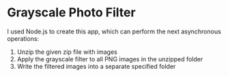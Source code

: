 # Grayscale Photo Filter
I used Node.js to create this app, which can perform the next asynchronous operations:
1. Unzip the given zip file with images
2. Apply the grayscale filter to all PNG images in the unzipped folder 
3. Write the filtered images into a separate specified folder  
